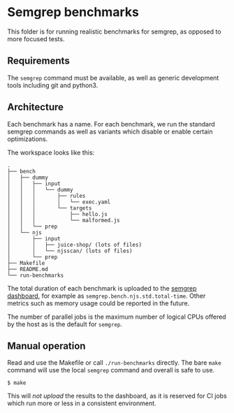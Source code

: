 Semgrep benchmarks
==

This folder is for running realistic benchmarks for semgrep, as
opposed to more focused tests.

Requirements
--

The `semgrep` command must be available, as well as generic development
tools including git and python3.

Architecture
--

Each benchmark has a name. For each benchmark, we run the standard
semgrep commands as well as variants which disable or enable certain
optimizations.

The workspace looks like this:
```
.
├── bench
│   ├── dummy
│   │   ├── input
│   │   │   └── dummy
│   │   │       ├── rules
│   │   │       │   └── exec.yaml
│   │   │       └── targets
│   │   │           ├── hello.js
│   │   │           └── malformed.js
│   │   └── prep
│   └── njs
│       ├── input
│       │   ├── juice-shop/ (lots of files)
│       │   └── njsscan/ (lots of files)
│       └── prep
├── Makefile
├── README.md
└── run-benchmarks
```

The total duration of each benchmark is uploaded to the [semgrep
dashboard](https://dashboard.semgrep.dev/metrics), for example as
`semgrep.bench.njs.std.total-time`. Other
metrics such as memory usage could be reported in the future.

The number of parallel jobs is the maximum number of logical CPUs
offered by the host as is the default for `semgrep`.

Manual operation
--

Read and use the Makefile or call `./run-benchmarks` directly.
The bare `make` command will use the local `semgrep` command and
overall is safe to use.
```
$ make
```

This will *not upload* the results to the dashboard, as it is reserved
for CI jobs which run more or less in a consistent environment.
